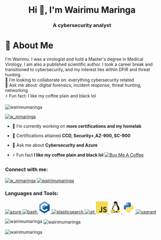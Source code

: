 <h1 align="center">Hi 👋, I'm Wairimu Maringa</h1>
<h3 align="center">A cybersecurity analyst</h3>

# 💫 About Me
I'm Wairimu. I was a virologist and hold a Master's degree in Medical Virology. I am also a published scientific author. I took a career break and transitioned to cybersecurity, and my interest lies within DFIR and threat hunting.
<br>👯 I’m looking to collaborate on: everything cybersecurity related<br>💬 Ask me about: digital forensics, incident response, threat hunting, networking<br>⚡ Fun fact: I like my coffee plain and black lol



<p align="left"> <img src="https://komarev.com/ghpvc/?username=wairimumaringa&label=Profile%20views&color=0e75b6&style=flat" alt="wairimumaringa" /> </p>

<p align="left"> <a href="https://twitter.com/w_mmaringa" target="blank"><img src="https://img.shields.io/twitter/follow/w_mmaringa?logo=twitter&style=for-the-badge" alt="w_mmaringa" /></a> </p>

- 🔭 I’m currently working on **more certifications and my homelab**

- 🌱 Certifications attained **CCD, Security+,AZ-900, SC-900**

- 💬 Ask me about **Cybersecurity and Azure**

- ⚡ Fun fact **I like my coffee plain and black lol**
<a href="https://www.buymeacoffee.com/wairimumaringa" target="_blank"><img src="https://cdn.buymeacoffee.com/buttons/default-orange.png" alt="Buy Me A Coffee" height="41" width="174"></a>

<h3 align="left">Connect with me:</h3>
<p align="left">
<a href="https://twitter.com/w_mmaringa" target="blank"><img align="center" src="https://raw.githubusercontent.com/rahuldkjain/github-profile-readme-generator/master/src/images/icons/Social/twitter.svg" alt="w_mmaringa" height="30" width="40" /></a>
<a href="https://linkedin.com/in/wairimumaringa" target="blank"><img align="center" src="https://raw.githubusercontent.com/rahuldkjain/github-profile-readme-generator/master/src/images/icons/Social/linked-in-alt.svg" alt="wairimumaringa" height="30" width="40" /></a>
</p>

<h3 align="left">Languages and Tools:</h3>
<p align="left"> <a href="https://azure.microsoft.com/en-in/" target="_blank" rel="noreferrer"> <img src="https://www.vectorlogo.zone/logos/microsoft_azure/microsoft_azure-icon.svg" alt="azure" width="40" height="40"/> </a> <a href="https://www.gnu.org/software/bash/" target="_blank" rel="noreferrer"> <img src="https://www.vectorlogo.zone/logos/gnu_bash/gnu_bash-icon.svg" alt="bash" width="40" height="40"/> </a> <a href="https://www.cprogramming.com/" target="_blank" rel="noreferrer"> <img src="https://raw.githubusercontent.com/devicons/devicon/master/icons/c/c-original.svg" alt="c" width="40" height="40"/> </a> <a href="https://www.elastic.co" target="_blank" rel="noreferrer"> <img src="https://www.vectorlogo.zone/logos/elastic/elastic-icon.svg" alt="elasticsearch" width="40" height="40"/> </a> <a href="https://git-scm.com/" target="_blank" rel="noreferrer"> <img src="https://www.vectorlogo.zone/logos/git-scm/git-scm-icon.svg" alt="git" width="40" height="40"/> </a> <a href="https://developer.mozilla.org/en-US/docs/Web/JavaScript" target="_blank" rel="noreferrer"> <img src="https://raw.githubusercontent.com/devicons/devicon/master/icons/javascript/javascript-original.svg" alt="javascript" width="40" height="40"/> </a> <a href="https://www.linux.org/" target="_blank" rel="noreferrer"> <img src="https://raw.githubusercontent.com/devicons/devicon/master/icons/linux/linux-original.svg" alt="linux" width="40" height="40"/> </a> <a href="https://www.python.org" target="_blank" rel="noreferrer"> <img src="https://raw.githubusercontent.com/devicons/devicon/master/icons/python/python-original.svg" alt="python" width="40" height="40"/> </a> <a href="https://www.vagrantup.com/" target="_blank" rel="noreferrer"> <img src="https://www.vectorlogo.zone/logos/vagrantup/vagrantup-icon.svg" alt="vagrant" width="40" height="40"/> </a> </p>

<p><img align="left" src="https://github-readme-stats.vercel.app/api/top-langs?username=wairimumaringa&show_icons=true&locale=en&layout=compact" alt="wairimumaringa" /></p>

<p>&nbsp;<img align="center" src="https://github-readme-stats.vercel.app/api?username=wairimumaringa&show_icons=true&locale=en" alt="wairimumaringa" /></p>

<p><img align="center" src="https://github-readme-streak-stats.herokuapp.com/?user=wairimumaringa&" alt="wairimumaringa" /></p>


